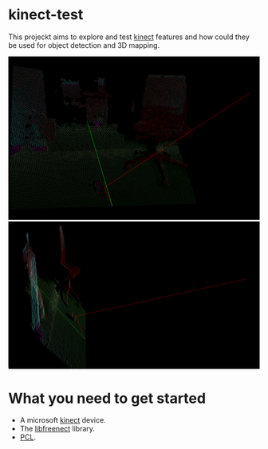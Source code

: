 # kinect-test
This projeckt aims to explore and test [kinect](https://en.wikipedia.org/wiki/Kinect) features
 and how could they be used for object detection and 3D mapping.

![](https://github.com/Luxoft-DROID/kinect-test/blob/res/resources/picture1.png)
![](https://github.com/Luxoft-DROID/kinect-test/blob/res/resources/picture2.png)

# What you need to get started
- A microsoft [kinect](https://en.wikipedia.org/wiki/Kinect) device.
- The [libfreenect](https://github.com/OpenKinect/libfreenect) library.
- [PCL](http://pointclouds.org/).